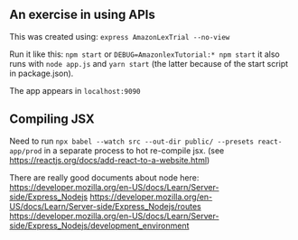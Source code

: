 An exercise in using APIs
-------------------------

This was created using:
  `express AmazonLexTrial --no-view`

Run it like this:
  `npm start`
or
  `DEBUG=AmazonlexTutorial:* npm start`
it also runs with `node app.js` and `yarn start` (the latter because of the start script in package.json).

The app appears in `localhost:9090`

Compiling JSX
-------------
Need to run `npx babel --watch src --out-dir public/ --presets react-app/prod` in a separate process to hot re-compile jsx.  (see https://reactjs.org/docs/add-react-to-a-website.html)

There are really good documents about node here:
https://developer.mozilla.org/en-US/docs/Learn/Server-side/Express_Nodejs
https://developer.mozilla.org/en-US/docs/Learn/Server-side/Express_Nodejs/routes
https://developer.mozilla.org/en-US/docs/Learn/Server-side/Express_Nodejs/development_environment



